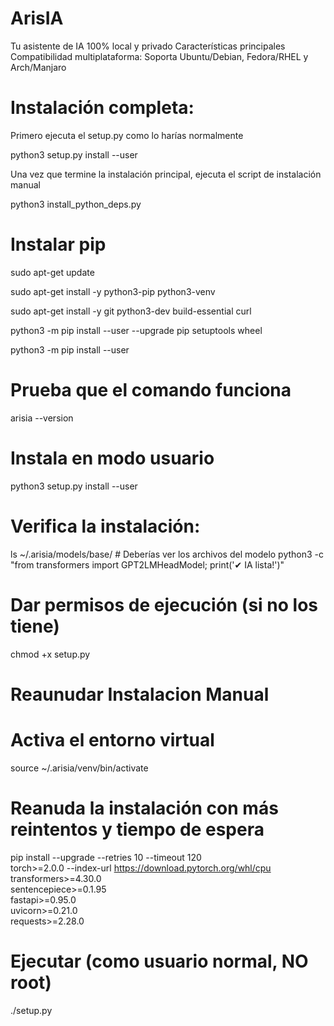 # ArisIA
Tu asistente de IA 100% local y privado 
Características principales
Compatibilidad multiplataforma: Soporta Ubuntu/Debian, Fedora/RHEL y Arch/Manjaro

# Instalación completa:

Primero ejecuta el setup.py como lo harías normalmente

python3 setup.py install --user

Una vez que termine la instalación principal, ejecuta el script de instalación manual

python3 install_python_deps.py

# Instalar pip 
sudo apt-get update

sudo apt-get install -y python3-pip python3-venv

sudo apt-get install -y git python3-dev build-essential curl

python3 -m pip install --user --upgrade pip setuptools wheel

python3 -m pip install --user

# Prueba que el comando funciona
arisia --version

# Instala en modo usuario
python3 setup.py install --user

# Verifica la instalación:
ls ~/.arisia/models/base/  # Deberías ver los archivos del modelo
python3 -c "from transformers import GPT2LMHeadModel; print('✔ IA lista!')"

# Dar permisos de ejecución (si no los tiene)
chmod +x setup.py

# Reaunudar Instalacion Manual
# Activa el entorno virtual
source ~/.arisia/venv/bin/activate

# Reanuda la instalación con más reintentos y tiempo de espera
pip install --upgrade --retries 10 --timeout 120 \
torch>=2.0.0 --index-url https://download.pytorch.org/whl/cpu \
transformers>=4.30.0 \
sentencepiece>=0.1.95 \
fastapi>=0.95.0 \
uvicorn>=0.21.0 \
requests>=2.28.0

# Ejecutar (como usuario normal, NO root)
./setup.py

